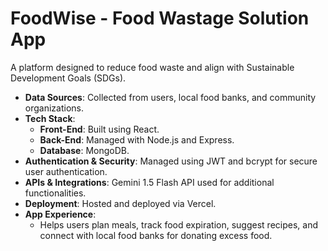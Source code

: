 # FoodWise - Food Wastage Solution App

A platform designed to reduce food waste and align with Sustainable Development Goals (SDGs).

- **Data Sources**: Collected from users, local food banks, and community organizations.
- **Tech Stack**:
  - **Front-End**: Built using React.
  - **Back-End**: Managed with Node.js and Express.
  - **Database**: MongoDB.
- **Authentication & Security**: Managed using JWT and bcrypt for secure user authentication.
- **APIs & Integrations**: Gemini 1.5 Flash API used for additional functionalities.
- **Deployment**: Hosted and deployed via Vercel.
- **App Experience**:
  - Helps users plan meals, track food expiration, suggest recipes, and connect with local food banks for donating excess food.
